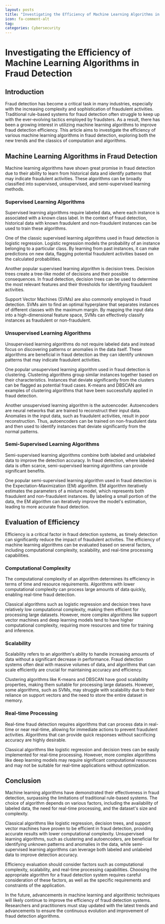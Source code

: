 ```yaml
---
layout: posts
title: "Investigating the Efficiency of Machine Learning Algorithms in Fraud Detection"
icon: fa-comment-alt
tag:      
categories: Cybersecurity
---
```



# Investigating the Efficiency of Machine Learning Algorithms in Fraud Detection

## Introduction

Fraud detection has become a critical task in many industries, especially with the increasing complexity and sophistication of fraudulent activities. Traditional rule-based systems for fraud detection often struggle to keep up with the ever-evolving tactics employed by fraudsters. As a result, there has been a growing interest in utilizing machine learning algorithms to improve fraud detection efficiency. This article aims to investigate the efficiency of various machine learning algorithms in fraud detection, exploring both the new trends and the classics of computation and algorithms.

## Machine Learning Algorithms in Fraud Detection

Machine learning algorithms have shown great promise in fraud detection due to their ability to learn from historical data and identify patterns that may indicate fraudulent activities. These algorithms can be broadly classified into supervised, unsupervised, and semi-supervised learning methods.

### Supervised Learning Algorithms

Supervised learning algorithms require labeled data, where each instance is associated with a known class label. In the context of fraud detection, historical data with known fraudulent and non-fraudulent instances can be used to train these algorithms.

One of the classic supervised learning algorithms used in fraud detection is logistic regression. Logistic regression models the probability of an instance belonging to a particular class. By learning from past instances, it can make predictions on new data, flagging potential fraudulent activities based on the calculated probabilities.

Another popular supervised learning algorithm is decision trees. Decision trees create a tree-like model of decisions and their possible consequences. In fraud detection, decision trees can be used to determine the most relevant features and their thresholds for identifying fraudulent activities.

Support Vector Machines (SVMs) are also commonly employed in fraud detection. SVMs aim to find an optimal hyperplane that separates instances of different classes with the maximum margin. By mapping the input data into a high-dimensional feature space, SVMs can effectively classify instances as fraudulent or non-fraudulent.

### Unsupervised Learning Algorithms

Unsupervised learning algorithms do not require labeled data and instead focus on discovering patterns or anomalies in the data itself. These algorithms are beneficial in fraud detection as they can identify unknown patterns that may indicate fraudulent activities.

One popular unsupervised learning algorithm used in fraud detection is clustering. Clustering algorithms group similar instances together based on their characteristics. Instances that deviate significantly from the clusters can be flagged as potential fraud cases. K-means and DBSCAN are examples of clustering algorithms that have been successfully applied in fraud detection.

Another unsupervised learning algorithm is the autoencoder. Autoencoders are neural networks that are trained to reconstruct their input data. Anomalies in the input data, such as fraudulent activities, result in poor reconstruction. Thus, autoencoders can be trained on non-fraudulent data and then used to identify instances that deviate significantly from the normal patterns.

### Semi-Supervised Learning Algorithms

Semi-supervised learning algorithms combine both labeled and unlabeled data to improve the detection accuracy. In fraud detection, where labeled data is often scarce, semi-supervised learning algorithms can provide significant benefits.

One popular semi-supervised learning algorithm used in fraud detection is the Expectation-Maximization (EM) algorithm. EM algorithm iteratively estimates the parameters of a mixture model, which represents both fraudulent and non-fraudulent instances. By labeling a small portion of the data, the EM algorithm can iteratively improve the model's estimation, leading to more accurate fraud detection.

## Evaluation of Efficiency

Efficiency is a critical factor in fraud detection systems, as timely detection can significantly reduce the impact of fraudulent activities. The efficiency of machine learning algorithms can be evaluated based on several factors, including computational complexity, scalability, and real-time processing capabilities.

### Computational Complexity

The computational complexity of an algorithm determines its efficiency in terms of time and resource requirements. Algorithms with lower computational complexity can process large amounts of data quickly, enabling real-time fraud detection.

Classical algorithms such as logistic regression and decision trees have relatively low computational complexity, making them efficient for processing large datasets. However, more complex algorithms like support vector machines and deep learning models tend to have higher computational complexity, requiring more resources and time for training and inference.

### Scalability

Scalability refers to an algorithm's ability to handle increasing amounts of data without a significant decrease in performance. Fraud detection systems often deal with massive volumes of data, and algorithms that can scale efficiently are crucial for maintaining accuracy and efficiency.

Clustering algorithms like K-means and DBSCAN have good scalability properties, making them suitable for processing large datasets. However, some algorithms, such as SVMs, may struggle with scalability due to their reliance on support vectors and the need to store the entire dataset in memory.

### Real-time Processing

Real-time fraud detection requires algorithms that can process data in real-time or near real-time, allowing for immediate actions to prevent fraudulent activities. Algorithms that can provide quick responses without sacrificing accuracy are highly desirable.

Classical algorithms like logistic regression and decision trees can be easily implemented for real-time processing. However, more complex algorithms like deep learning models may require significant computational resources and may not be suitable for real-time applications without optimization.

## Conclusion

Machine learning algorithms have demonstrated their effectiveness in fraud detection, surpassing the limitations of traditional rule-based systems. The choice of algorithm depends on various factors, including the availability of labeled data, the need for real-time processing, and the dataset's size and complexity.

Classical algorithms like logistic regression, decision trees, and support vector machines have proven to be efficient in fraud detection, providing accurate results with lower computational complexity. Unsupervised learning algorithms, such as clustering and autoencoders, are beneficial for identifying unknown patterns and anomalies in the data, while semi-supervised learning algorithms can leverage both labeled and unlabeled data to improve detection accuracy.

Efficiency evaluation should consider factors such as computational complexity, scalability, and real-time processing capabilities. Choosing the appropriate algorithm for a fraud detection system requires careful consideration of these factors, as well as the specific requirements and constraints of the application.

In the future, advancements in machine learning and algorithmic techniques will likely continue to improve the efficiency of fraud detection systems. Researchers and practitioners must stay updated with the latest trends and advancements to ensure the continuous evolution and improvement of fraud detection algorithms.